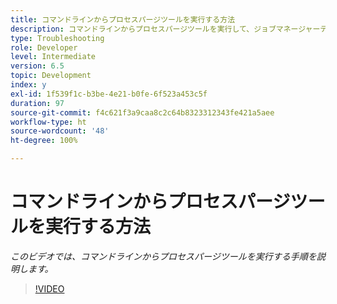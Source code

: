 ```yaml
---
title: コマンドラインからプロセスパージツールを実行する方法
description: コマンドラインからプロセスパージツールを実行して、ジョブマネージャーテーブルからレコードを削除する手順
type: Troubleshooting
role: Developer
level: Intermediate
version: 6.5
topic: Development
index: y
exl-id: 1f539f1c-b3be-4e21-b0fe-6f523a453c5f
duration: 97
source-git-commit: f4c621f3a9caa8c2c64b8323312343fe421a5aee
workflow-type: ht
source-wordcount: '48'
ht-degree: 100%

---
```


# コマンドラインからプロセスパージツールを実行する方法

*このビデオでは、コマンドラインからプロセスパージツールを実行する手順を説明します。*

>[!VIDEO](https://video.tv.adobe.com/v/335508?quality=12&learn=on)

